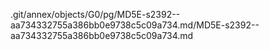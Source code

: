 .git/annex/objects/G0/pg/MD5E-s2392--aa734332755a386bb0e9738c5c09a734.md/MD5E-s2392--aa734332755a386bb0e9738c5c09a734.md